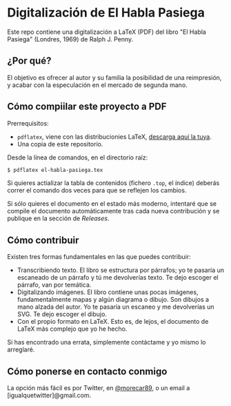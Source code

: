 # Digitalización de El Habla Pasiega
Este repo contiene una digitalización a LaTeX (PDF) del libro "El Habla Pasiega" (Londres, 1969) de Ralph J. Penny.

## ¿Por qué?
El objetivo es ofrecer al autor y su familia la posibilidad de una reimpresión, y acabar con la especulación en el mercado de segunda mano. 

## Cómo compiilar este proyecto a PDF
Prerrequisitos:
- `pdflatex`, viene con las distribucionies LaTeX, [descarga aquí la tuya](https://www.latex-project.org/get/). 
- Una copia de este repositorio. 

Desde la línea de comandos, en el directorio raíz:
```bash
$ pdflatex el-habla-pasiega.tex
```
Si quieres actializar la tabla de contenidos (fichero `.top`, el índice) deberás correr el comando dos veces para que se reflejen los cambios. 

Si sólo quieres el documento en el estado más moderno, intentaré que se compile el documento automáticamente tras cada nueva contribución y se publique en la sección de *Releases*. 

## Cómo contribuir
Existen tres formas fundamentales en las que puedes contribuir:
* Transcribiendo texto. El libro se estructura por párrafos; yo te pasaría un escaneado de un párrafo y tú me devolverías texto. Te dejo escoger el párrafo, van por temática.
* Digitalizando imágenes. El libro contiene unas pocas imágenes, fundamentalmente mapas y algún diagrama o dibujo. Son dibujos a mano alzada del autor. Yo te pasaría un escaneo y me devolverías un SVG. Te dejo escoger el dibujo.
* Con el propio formato en LaTeX. Esto es, de lejos, el documento de LaTeX más complejo que yo he hecho.

Si has encontrado una errata, simplemente contáctame y yo mismo lo arreglaré. 

## Cómo ponerse en contacto conmigo
La opción más fácil es por Twitter, en [@morecar89](https://twitter.com/morecar89), o un email a [igualquetwitter]@gmail.com.